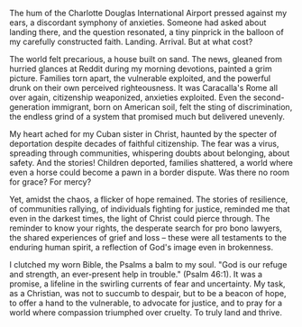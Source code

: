 The hum of the Charlotte Douglas International Airport pressed against my ears, a discordant symphony of anxieties. Someone had asked about landing there, and the question resonated, a tiny pinprick in the balloon of my carefully constructed faith. Landing. Arrival. But at what cost?

The world felt precarious, a house built on sand. The news, gleaned from hurried glances at Reddit during my morning devotions, painted a grim picture. Families torn apart, the vulnerable exploited, and the powerful drunk on their own perceived righteousness. It was Caracalla's Rome all over again, citizenship weaponized, anxieties exploited. Even the second-generation immigrant, born on American soil, felt the sting of discrimination, the endless grind of a system that promised much but delivered unevenly.

My heart ached for my Cuban sister in Christ, haunted by the specter of deportation despite decades of faithful citizenship. The fear was a virus, spreading through communities, whispering doubts about belonging, about safety. And the stories! Children deported, families shattered, a world where even a horse could become a pawn in a border dispute. Was there no room for grace? For mercy?

Yet, amidst the chaos, a flicker of hope remained. The stories of resilience, of communities rallying, of individuals fighting for justice, reminded me that even in the darkest times, the light of Christ could pierce through. The reminder to know your rights, the desperate search for pro bono lawyers, the shared experiences of grief and loss – these were all testaments to the enduring human spirit, a reflection of God's image even in brokenness.

I clutched my worn Bible, the Psalms a balm to my soul. "God is our refuge and strength, an ever-present help in trouble." (Psalm 46:1). It was a promise, a lifeline in the swirling currents of fear and uncertainty. My task, as a Christian, was not to succumb to despair, but to be a beacon of hope, to offer a hand to the vulnerable, to advocate for justice, and to pray for a world where compassion triumphed over cruelty. To truly land and thrive.